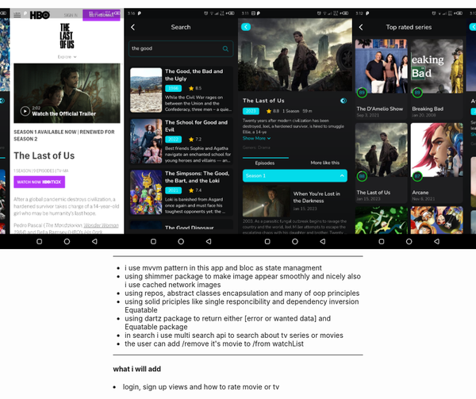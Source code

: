 <div style="display:flex; justify-content: center; align-items: center">
  <img src='demo%20screenshots/Screenshot_20230316-151041.png' width='230'/>
  <img src='demo%20screenshots/web%20preview.png' width='230'/>
  <img src='demo%20screenshots/Screenshot_20230316-151638.png' width='230'/>
  <img src='demo%20screenshots/Screenshot_20230316-151128.png' width='230'/>
  <img src='demo%20screenshots/Screenshot_20230316-151251.png' width='230'/>
  <img src='demo%20screenshots/Screenshot_20230316-151729.png' width='230'/>
</div>

<hr/>
<ul>
  <li>i use mvvm pattern in this app and bloc as state managment</li>
  <li>using shimmer package to make image appear smoothly and nicely also i use cached network images</li>
  <li>using repos, abstract classes encapsulation and many of oop principles</li>
  <li>using solid priciples like single responcibility and dependency inversion</li>Equatable
  <li>using dartz package to return either [error or wanted data] and Equatable package</li>
  <li>in search i use multi search api to search about tv series or movies</li>
  <li>the user can add /remove it's movie to /from watchList</li>
</ul>

<hr/>
<h4>what i will add</h4>
<li>login, sign up views and how to rate movie or tv</li>
